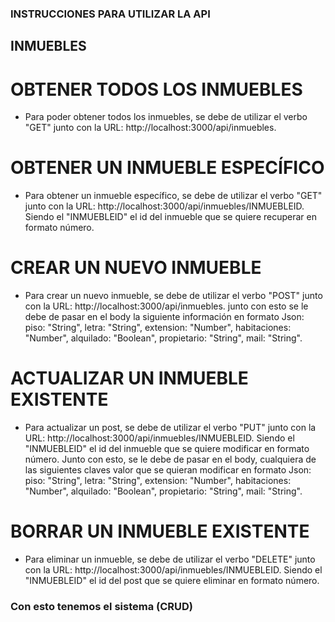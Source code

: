 ### INSTRUCCIONES PARA UTILIZAR LA API

## INMUEBLES

# OBTENER TODOS LOS INMUEBLES

 - Para poder obtener todos los inmuebles, se debe de utilizar el verbo "GET" junto con la URL: http://localhost:3000/api/inmuebles.

 # OBTENER UN INMUEBLE ESPECÍFICO

 - Para obtener un inmueble específico, se debe de utilizar el verbo "GET" junto con la URL: http://localhost:3000/api/inmuebles/INMUEBLEID. Siendo el "INMUEBLEID" el id del inmueble que se quiere recuperar en formato número.

 # CREAR UN NUEVO INMUEBLE

- Para crear un nuevo inmueble, se debe de utilizar el verbo "POST" junto con la URL: http://localhost:3000/api/inmuebles. junto con esto se le debe de pasar en el body la siguiente información en formato Json: piso: "String", letra: "String", extension: "Number", habitaciones: "Number", alquilado: "Boolean", propietario: "String", mail: "String".

# ACTUALIZAR UN INMUEBLE EXISTENTE

- Para actualizar un post, se debe de utilizar el verbo "PUT" junto con la URL: http://localhost:3000/api/inmuebles/INMUEBLEID. Siendo el "INMUEBLEID" el id del inmueble que se quiere modificar en formato número. Junto con esto, se le debe de pasar en el body, cualquiera de las siguientes claves valor que se quieran modificar en formato Json: piso: "String", letra: "String", extension: "Number", habitaciones: "Number", alquilado: "Boolean", propietario: "String", mail: "String".

# BORRAR UN INMUEBLE EXISTENTE

- Para eliminar un inmueble, se debe de utilizar el verbo "DELETE" junto con la URL: http://localhost:3000/api/inmuebles/INMUEBLEID. Siendo el "INMUEBLEID" el id del post que se quiere eliminar en formato número. 

### Con esto tenemos el sistema (CRUD)